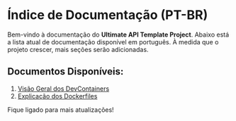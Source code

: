 
# Índice de Documentação (PT-BR)

Bem-vindo à documentação do **Ultimate API Template Project**. Abaixo está a lista atual de documentação disponível em português. À medida que o projeto crescer, mais seções serão adicionadas.

## Documentos Disponíveis:
1. [Visão Geral dos DevContainers](001%20-%20devcontainers.md)
2. [Explicação dos Dockerfiles](002%20-%20dockerfiles.md)

Fique ligado para mais atualizações!

